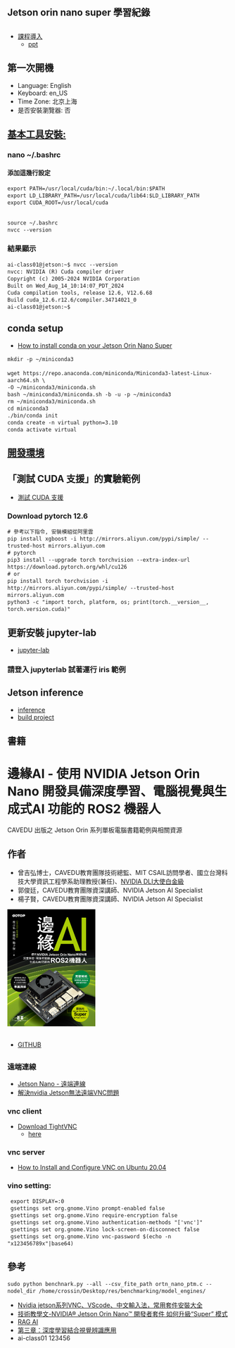 ## Jetson orin nano super 學習紀錄
##
* [課程導入](https://github.com/jumbokh/JetsonNano-class/blob/main/class.md)
     * [ppt](https://github.com/jumbokh/JetsonNano-class/blob/main/docs/NVIDIA-Jetson-AI.pdf)
## 第一次開機
* Language: English
* Keyboard: en_US
* Time Zone: 北京上海
* 是否安裝瀏覽器: 否

## [基本工具安裝:](https://github.com/jumbokh/JetsonNano-class/blob/main/sometools.md)
### nano ~/.bashrc  
#### 添加這幾行設定
```
export PATH=/usr/local/cuda/bin:~/.local/bin:$PATH
export LD_LIBRARY_PATH=/usr/local/cuda/lib64:$LD_LIBRARY_PATH
export CUDA_ROOT=/usr/local/cuda
```
## 
```
source ~/.bashrc
nvcc --version
```
### 結果顯示

```
ai-class01@jetson:~$ nvcc --version
nvcc: NVIDIA (R) Cuda compiler driver
Copyright (c) 2005-2024 NVIDIA Corporation
Built on Wed_Aug_14_10:14:07_PDT_2024
Cuda compilation tools, release 12.6, V12.6.68
Build cuda_12.6.r12.6/compiler.34714021_0
ai-class01@jetson:~$
```
## conda setup
* [How to install conda on your Jetson Orin Nano Super](https://www.cytron.io/tutorial/p-conda-on-jetson-orin-nano-super?srsltid=AfmBOoo0T43LjVQ8SmQwIy8Kk1bpU5Kl0EblooNOfV9VXwIQrRqC5tGC)
```
mkdir -p ~/miniconda3

wget https://repo.anaconda.com/miniconda/Miniconda3-latest-Linux-aarch64.sh \
-O ~/miniconda3/miniconda.sh
bash ~/miniconda3/miniconda.sh -b -u -p ~/miniconda3
rm ~/miniconda3/miniconda.sh
cd miniconda3
./bin/conda init
conda create -n virtual python=3.10
conda activate virtual
```
##
## [開發環境](https://github.com/jumbokh/JetsonNano-class/blob/main/developenv.md)
## 「測試 CUDA 支援」的實驗範例
* [測試 CUDA 支援](https://github.com/jumbokh/JetsonNano-class/blob/main/docs/%E6%B8%AC%E8%A9%A6%20CUDA%20%E6%94%AF%E6%8F%B4.docx)
### Download pytorch 12.6
```
# 參考以下指令, 安裝模組從阿里雲
pip install xgboost -i http://mirrors.aliyun.com/pypi/simple/ --trusted-host mirrors.aliyun.com
# pytorch
pip3 install --upgrade torch torchvision --extra-index-url https://download.pytorch.org/whl/cu126
# or
pip install torch torchvision -i http://mirrors.aliyun.com/pypi/simple/ --trusted-host mirrors.aliyun.com
python3 -c "import torch, platform, os; print(torch.__version__, torch.version.cuda)"
```
## 更新安裝 jupyter-lab
* [jupyter-lab](https://github.com/jumbokh/JetsonNano-class/blob/main/jupyterNotebook.md)
### 請登入 jupyterlab 試著運行 iris 範例
##
## Jetson inference
* [inference](https://github.com/dusty-nv/jetson-inference)
* [build project](https://github.com/dusty-nv/jetson-inference/blob/master/docs/building-repo-2.md)
## 書籍

# 邊緣AI - 使用 NVIDIA Jetson Orin Nano 開發具備深度學習、電腦視覺與生成式AI 功能的 ROS2 機器人
CAVEDU 出版之 Jetson Orin 系列單板電腦書籍範例與相關資源

## 作者
* 曾吉弘博士，CAVEDU教育團隊技術總監、MIT CSAIL訪問學者、國立台灣科技大學資訊工程學系助理教授(兼任)、[NVIDIA DLI大使白金級](https://www.nvidia.com/en-us/training/instructor-directory/bio/?instructorId=0038Z00002pvnqVQAQ)
* 郭俊廷，CAVEDU教育團隊資深講師、NVIDIA Jetson AI Specialist
* 楊子賢，CAVEDU教育團隊資深講師、NVIDIA Jetson AI Specialist
<img src="https://github.com/cavedunissin/edgeai_jetson_orin/blob/main/pics/ros2_cover.jpg" width="200" alt="book cover">

##
* [GITHUB](https://github.com/cavedunissin/edgeai_jetson_orin)
##
### 遠端連線
* [Jetson Nano - 遠端連線](https://hackmd.io/@Yungger/Jetson-Nano-Remote)
* [解決nvidia Jetson無法遠端VNC問題](https://youyouyou.pixnet.net/blog/post/119567170)
### vnc client
* [Download TightVNC](https://www.tightvnc.com/download.php)
     * [here](https://www.tightvnc.com/download/2.8.85/tightvnc-2.8.85-gpl-setup-64bit.msi)
### vnc server
* [How to Install and Configure VNC on Ubuntu 20.04](https://www.digitalocean.com/community/tutorials/how-to-install-and-configure-vnc-on-ubuntu-20-04)
### vino setting:
```
 export DISPLAY=:0
 gsettings set org.gnome.Vino prompt-enabled false
 gsettings set org.gnome.Vino require-encryption false
 gsettings set org.gnome.Vino authentication-methods "['vnc']"
 gsettings set org.gnome.Vino lock-screen-on-disconnect false
 gsettings set org.gnome.Vino vnc-password $(echo -n "x123456789x"|base64)
```
## 參考
```
sudo python benchnark.py --all --csv_fite_path ortn_nano_ptm.c --nodel_dir /home/crossin/Desktop/res/benchmarking/model_engines/
```
* [Nvidia jetson系列VNC、VScode、中文輸入法，常用套件安裝大全](https://medium.com/@EricChou711/nvidia-jetson%E7%B3%BB%E5%88%97vnc-vscode-%E4%B8%AD%E6%96%87%E8%BC%B8%E5%85%A5%E6%B3%95-%E5%B8%B8%E7%94%A8%E5%A5%97%E4%BB%B6%E5%AE%89%E8%A3%9D%E5%A4%A7%E5%85%A8-4b36e49438ba)
* [技術教學文-NVIDIA® Jetson Orin Nano™ 開發者套件 如何升級“Super” 模式](https://blog.cavedu.com/2025/02/14/nvidia-jetson-orin-nano-super/)
* [RAG AI](https://www.ragie.ai/multimodal?utm_source=substack&utm_medium=email)
* [第三章：深度學習結合視覺辨識應用](https://github.com/cavedunissin/edgeai_jetson_orin/blob/main/ch03/ch03.md?fbclid=IwY2xjawK_O0pleHRuA2FlbQIxMABicmlkETFkNElTdGRGVERKVHNNYnhmAR6RzS_VVJOgEgTlntWJx7vsZrC_mKcGKM0cLChZN5-Cly0n9vIDRjWn1AbXgw_aem_sCkKS3sz1KUh8CO-miyhFQ)
* ai-class01 123456
